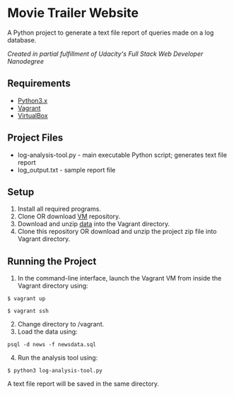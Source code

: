 # Movie Trailer Website

A Python project to generate a text file report of queries made on a log database.

_Created in partial fulfillment of Udacity's Full Stack Web Developer Nanodegree_

## Requirements
* [Python3.x](https://www.python.org/)
* [Vagrant](https://www.vagrantup.com/)
* [VirtualBox](https://www.virtualbox.org/)

## Project Files
* log-analysis-tool.py - main executable Python script; generates text file report
* log_output.txt - sample report file 

## Setup
1. Install all required programs.
2. Clone OR download [VM](https://github.com/udacity/fullstack-nanodegree-vm) repository.
3. Download and unzip [data](https://d17h27t6h515a5.cloudfront.net/topher/2016/August/57b5f748_newsdata/newsdata.zip) into the Vagrant directory.
4. Clone this repository OR download and unzip the project zip file into Vagrant directory.

## Running the Project
1. In the command-line interface, launch the Vagrant VM from inside the Vagrant directory using:

`$ vagrant up`

`$ vagrant ssh`

2. Change directory to /vagrant.
3. Load the data using:

`psql -d news -f newsdata.sql`

4. Run the analysis tool using:

`$ python3 log-analysis-tool.py`


A text file report will be saved in the same directory.
